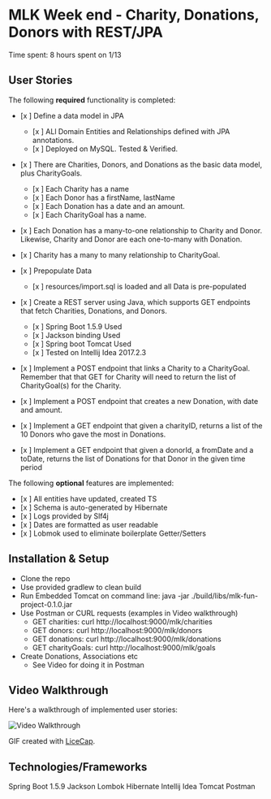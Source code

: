 # MLK Week end - Charity, Donations, Donors with REST/JPA

Time spent: 8 hours spent on 1/13

## User Stories

The following **required** functionality is completed:

- [x ] Define a data model in JPA
   - [x ] ALl Domain Entities and Relationships defined with JPA annotations.
   - [x ] Deployed on MySQL. Tested & Verified.
- [x ] There are Charities, Donors, and Donations as the basic data model, plus CharityGoals.
  - [x ] Each Charity has a name
  - [x ] Each Donor has a firstName, lastName
  - [x ] Each Donation has a date and an amount.
  - [x ] Each CharityGoal has a name.

- [x ] Each Donation has a many-to-one relationship to Charity and Donor.  Likewise, Charity and Donor are each one-to-many with Donation.
- [x ] Charity has a many to many relationship to CharityGoal.

- [x ] Prepopulate Data
  - [x ] resources/import.sql is loaded and all Data is pre-populated

- [x ] Create a REST server using Java, which supports GET endpoints that fetch Charities, Donations, and Donors.
  - [x ] Spring Boot 1.5.9 Used
  - [x ] Jackson binding Used
  - [x ] Spring boot Tomcat Used
  - [x ] Tested on Intellij Idea 2017.2.3

- [x ] Implement a POST endpoint that links a Charity to a CharityGoal.  Remember that that GET for Charity will need to return the list of CharityGoal(s) for the Charity.

- [x ] Implement a POST endpoint that creates a new Donation, with date and amount.

- [x ] Implement a GET endpoint that given a charityID, returns a list of the 10 Donors who gave the most in Donations.

- [x ] Implement a GET endpoint that given a donorId, a fromDate and a toDate, returns the list of Donations for that Donor in the given time period

The following **optional** features are implemented:

- [x ] All entities have updated, created TS
- [x ] Schema is auto-generated by Hibernate
- [x ] Logs provided by Slf4j
- [x ] Dates are formatted as user readable
- [x ] Lobmok used to eliminate boilerplate Getter/Setters

## Installation & Setup
- Clone the repo
- Use provided gradlew to clean build
- Run Embedded Tomcat on command line: java -jar ./build/libs/mlk-fun-project-0.1.0.jar
- Use Postman or CURL requests (examples in Video walkthrough)
  - GET charities: curl http://localhost:9000/mlk/charities
  - GET donors: curl http://localhost:9000/mlk/donors
  - GET donations: curl http://localhost:9000/mlk/donations
  - GET charityGoals: curl http://localhost:9000/mlk/goals
- Create Donations, Associations etc
  - See Video for doing it in Postman

## Video Walkthrough

Here's a walkthrough of implemented user stories:

<img src='https://i.imgur.com/glGS9ml.gifv' title='Video Walkthrough' width='' alt='Video Walkthrough' />

GIF created with [LiceCap](http://www.cockos.com/licecap/).

## Technologies/Frameworks
Spring Boot 1.5.9
Jackson
Lombok
Hibernate
Intellij Idea
Tomcat
Postman
